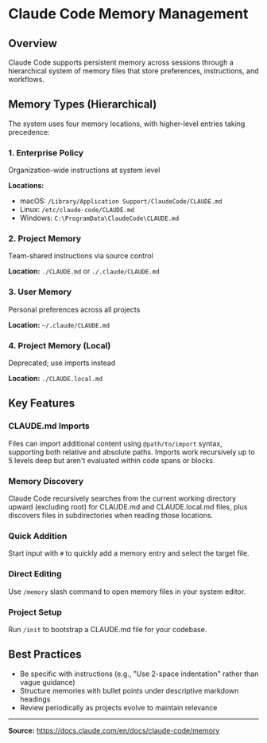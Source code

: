 # Claude Code Memory Management

## Overview

Claude Code supports persistent memory across sessions through a hierarchical system of memory files that store preferences, instructions, and workflows.

## Memory Types (Hierarchical)

The system uses four memory locations, with higher-level entries taking precedence:

### 1. Enterprise Policy
Organization-wide instructions at system level

**Locations:**
- macOS: `/Library/Application Support/ClaudeCode/CLAUDE.md`
- Linux: `/etc/claude-code/CLAUDE.md`
- Windows: `C:\ProgramData\ClaudeCode\CLAUDE.md`

### 2. Project Memory
Team-shared instructions via source control

**Location:** `./CLAUDE.md` or `./.claude/CLAUDE.md`

### 3. User Memory
Personal preferences across all projects

**Location:** `~/.claude/CLAUDE.md`

### 4. Project Memory (Local)
Deprecated; use imports instead

**Location:** `./CLAUDE.local.md`

## Key Features

### CLAUDE.md Imports
Files can import additional content using `@path/to/import` syntax, supporting both relative and absolute paths. Imports work recursively up to 5 levels deep but aren't evaluated within code spans or blocks.

### Memory Discovery
Claude Code recursively searches from the current working directory upward (excluding root) for CLAUDE.md and CLAUDE.local.md files, plus discovers files in subdirectories when reading those locations.

### Quick Addition
Start input with `#` to quickly add a memory entry and select the target file.

### Direct Editing
Use `/memory` slash command to open memory files in your system editor.

### Project Setup
Run `/init` to bootstrap a CLAUDE.md file for your codebase.

## Best Practices

- Be specific with instructions (e.g., "Use 2-space indentation" rather than vague guidance)
- Structure memories with bullet points under descriptive markdown headings
- Review periodically as projects evolve to maintain relevance

---

**Source:** https://docs.claude.com/en/docs/claude-code/memory
